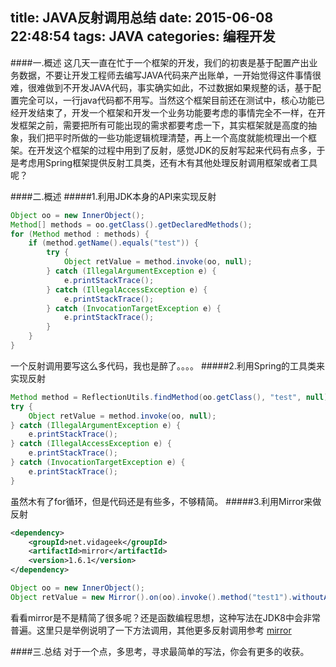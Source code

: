 title: JAVA反射调用总结
date: 2015-06-08 22:48:54
tags: JAVA
categories: 编程开发
---

####一.概述
这几天一直在忙于一个框架的开发，我们的初衷是基于配置产出业务数据，不要让开发工程师去编写JAVA代码来产出账单，一开始觉得这件事情很难，很难做到不开发JAVA代码，事实确实如此，不过数据如果规整的话，基于配置完全可以，一行java代码都不用写。当然这个框架目前还在测试中，核心功能已经开发结束了，开发一个框架和开发一个业务功能要考虑的事情完全不一样，在开发框架之前，需要把所有可能出现的需求都要考虑一下，其实框架就是高度的抽象，我们把平时所做的一些功能逻辑梳理清楚，再上一个高度就能梳理出一个框架。在开发这个框架的过程中用到了反射，感觉JDK的反射写起来代码有点多，于是考虑用Spring框架提供反射工具类，还有木有其他处理反射调用框架或者工具呢？

<!-- more -->

####二.概述
#####1.利用JDK本身的API来实现反射
```java
Object oo = new InnerObject();
Method[] methods = oo.getClass().getDeclaredMethods();
for (Method method : methods) {
    if (method.getName().equals("test")) {
        try {
            Object retValue = method.invoke(oo, null);
        } catch (IllegalArgumentException e) {
            e.printStackTrace();
        } catch (IllegalAccessException e) {
            e.printStackTrace();
        } catch (InvocationTargetException e) {
            e.printStackTrace();
        }
    }
}
```
一个反射调用要写这么多代码，我也是醉了。。。。
#####2.利用Spring的工具类来实现反射
```java
Method method = ReflectionUtils.findMethod(oo.getClass(), "test", null);
try {
    Object retValue = method.invoke(oo, null);
} catch (IllegalArgumentException e) {
    e.printStackTrace();
} catch (IllegalAccessException e) {
    e.printStackTrace();
} catch (InvocationTargetException e) {
    e.printStackTrace();
}
```
虽然木有了for循环，但是代码还是有些多，不够精简。
#####3.利用Mirror来做反射
```xml
<dependency>
 	<groupId>net.vidageek</groupId>
 	<artifactId>mirror</artifactId>
 	<version>1.6.1</version>
</dependency>
```
```java
Object oo = new InnerObject();
Object retValue = new Mirror().on(oo).invoke().method("test1").withoutArgs();
```
看看mirror是不是精简了很多呢？还是函数编程思想，这种写法在JDK8中会非常普遍。这里只是举例说明了一下方法调用，其他更多反射调用参考 [mirror](http://projetos.vidageek.net/mirror/mirror/)

####三.总结
对于一个点，多思考，寻求最简单的写法，你会有更多的收获。
